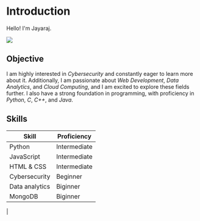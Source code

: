 # Introduction

Hello! I'm Jayaraj. 

<a href="https://www.linkedin.com/in/your-profile" target="_blank">
    <a href="www.linkedin.com/in/jayaraj-v-7b2bba259"><img src="https://img.shields.io/badge/-LinkedIn-0072b1?&style=for-the-badge&logo=linkedin&logoColor=white" /></a>

## Objective
I am highly interested in *Cybersecurity* and constantly eager to learn more about it. Additionally, I am passionate about *Web Development*, *Data Analytics*, and *Cloud Computing*, and I am excited to explore these fields further. I also have a strong foundation in programming, with proficiency in *Python*, *C*, *C++*, and *Java*.


</a>

## Skills

| Skill         | Proficiency   |
|---------------|---------------|
| Python        | Intermediate  |
| JavaScript    | Intermediate  |
| HTML & CSS    | Intermediate  |
| Cybersecurity | Beginner      |
| Data analytics| Biginner      |
| MongoDB       | Biginner      |
| 
